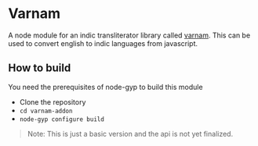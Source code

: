 # Varnam 

A node module for an indic transliterator library called [varnam](https://github.com/navaneeth/libvarnam). This can be used to convert english to indic languages from javascript. 

## How to build

You need the prerequisites of node-gyp to build this module

* Clone the repository
* `cd varnam-addon`
* `node-gyp configure build`


> Note: This is just a basic version and the api is not yet finalized.   


